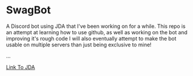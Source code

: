 # SwagBot
A Discord bot using JDA that I've been working on for a while. This repo is an attempt at learning how to use github, as well as working on the bot and improving it's rough code
I will also eventually attempt to make the bot usable on multiple servers than just being exclusive to mine!

...

[Link To JDA](https://github.com/DV8FromTheWorld/JDA)
